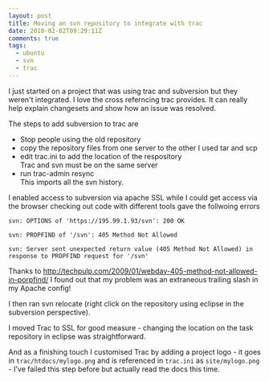 ```yaml
---
layout: post
title: Moving an svn repository to integrate with trac
date: 2010-02-02T09:29:11Z
comments: true
tags:
  - ubuntu
  - svn
  - trac
---
```


I just started on a project that was using trac and subversion but they weren't integrated. I love the cross referncing trac provides. It can really help explain changesets and show how an issue was resolved.

The steps to add subversion to trac are

<!--more-->

- Stop people using the old repository
- copy the repository files from one server to the other I used tar and scp
- edit trac.ini to add the location of the respository  
  Trac and svn must be on the same server
- run trac-admin resync  
  This imports all the svn history.

I enabled access to subversion via apache SSL while I could get access via the browser checking out code with different tools gave the follwoing errors

```
svn: OPTIONS of 'https://195.99.1.93/svn': 200 OK

svn: PROPFIND of '/svn': 405 Method Not Allowed

svn: Server sent unexpected return value (405 Method Not Allowed) in response to PROPFIND request for '/svn'
```

Thanks to http://techpulp.com/2009/01/webdav-405-method-not-allowed-in-porpfind/ I found out that my problem was an extraneous trailing slash in my Apache config!

I then ran svn relocate (right click on the repository using eclipse in the subversion perspective).

I moved Trac to SSL for good measure - changing the location on the task repository in eclipse was straightforward.

And as a finishing touch I customised Trac by adding a project logo - it goes in `trac/htdocs/mylogo.png` and is referenced in `trac.ini` as `site/mylogo.png` - I've failed this step before but actually read the docs this time.
